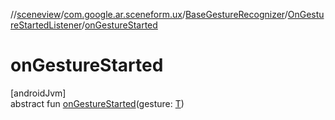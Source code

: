 //[sceneview](../../../../index.md)/[com.google.ar.sceneform.ux](../../index.md)/[BaseGestureRecognizer](../index.md)/[OnGestureStartedListener](index.md)/[onGestureStarted](on-gesture-started.md)

# onGestureStarted

[androidJvm]\
abstract fun [onGestureStarted](on-gesture-started.md)(gesture: [T](../../../com.google.ar.sceneform.collision/-collision-system/raycast-all.md))
